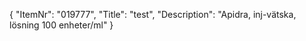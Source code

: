 {
  "ItemNr": "019777",
  "Title": "test",
  "Description": "Apidra, inj-vätska, lösning 100 enheter/ml"
}